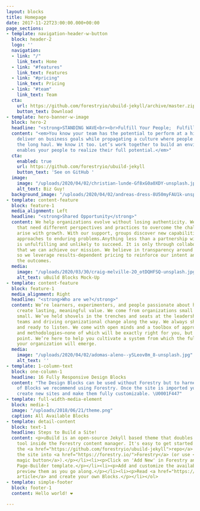 ```yaml
---
layout: blocks
title: Homepage
date: 2017-11-22T23:00:00.000+00:00
page_sections:
- template: navigation-header-w-button
  block: header-2
  logo: ''
  navigation:
  - link: "/"
    link_text: Home
  - link: "#features"
    link_text: Features
  - link: "#pricing"
    link_text: Pricing
  - link: "#team"
    link_text: Team
  cta:
    url: https://github.com/forestryio/ubuild-jekyll/archive/master.zip
    button_text: Download
- template: hero-banner-w-image
  block: hero-2
  headline: "<strong>STANDING WAVE<br><br>Fulfill Your People;  Fulfill Your Purpose</strong>"
  content: "<em>You know your team has the potential to perform at a higher level–to
    deliver on business goals while propagating a culture where people thrive for
    the long haul. We know it too. Let’s work together to build an environment that
    enables your people to realize their full potential.</em>"
  cta:
    enabled: true
    url: https://github.com/forestryio/ubuild-jekyll
    button_text: 'See on GitHub '
  image:
    image: "/uploads/2020/04/02/christian-lunde-Gf8xG0a0XDY-unsplash.jpg"
    alt_text: Biz Guy!
  background_image: "/uploads/2020/04/02/andreas-dress-8U50myFAU1k-unsplash.jpg"
- template: content-feature
  block: feature-1
  media_alignment: Left
  headline: "<strong>Shared Opportunity</strong>"
  content: We help organizations evolve without losing authenticity. We serve teams
    that need different perspectives and practices to overcome the challenges that
    arise with growth. With our support, groups discover new capabilities and fresh
    approaches to enduring problems.Anything less than a partnership with our clients
    is unfulfilling and unlikely to succeed. It is only through collaborative relationships
    that we can achieve our mission. We believe in transparency around cost and value,
    so we leverage results-dependent pricing to reinforce our intent and stake in
    the outcomes.
  media:
    image: "/uploads/2020/03/30/craig-melville-2O_otDQHFSQ-unsplash.jpg"
    alt_text: uBuild Blocks Mock-Up
- template: content-feature
  block: feature-1
  media_alignment: Right
  headline: "<strong>Who are we?</strong>"
  content: We’re learners, experimenters, and people passionate about helping others
    create lasting, meaningful value. We come from organizations small and not so
    small. We’ve held shovels in the trenches and seats at the leadership table, developing
    teams and driving organizational change along the way. We always show up curious
    and ready to listen. We come with open minds and a toolbox of approaches, disciplines,
    and methodologies–none of which will be exactly right for you, but that’s the
    point. We’re here to help you cultivate a system from which the full force of
    your organization will emerge.
  media:
    image: "/uploads/2020/04/02/adomas-aleno--ySLeov8m_8-unsplash.jpg"
    alt_text: ''
- template: 1-column-text
  block: one-column-1
  headline: 16 Fully Responsive Design Blocks
  content: "The Design Blocks can be used without Forestry but to harness the power
    of Blocks we recommend using Forestry. Once the site is imported you can immediately
    create new sites and make them fully customizable. \U0001F447"
- template: full-width-media-element
  block: media-1
  image: "/uploads/2018/06/21/theme.png"
  caption: All Available Blocks
- template: detail-content
  block: text-1
  headline: Steps to Build a Site!
  content: <p>uBuild is an open-source Jekyll based theme that doubles as a builder
    tool inside the Forestry content manager. It's easy to get started!</p><ol><li><p>Fork
    the <a href="https://github.com/forestryio/ubuild-jekyll">repo</a> and import
    the site into <a href="https://forestry.io/">Forestry</a> (or use <a href="https://forestry.io/blog/ubuild-a-new-theme-for-static-sites-using-blocks#even-quicker-start">our
    magic button</a>).</p></li><li><p>Click on 'Add New' in Forestry and select the
    Page-Builder template.</p></li><li><p>Add and customize the available Blocks and
    preview them as you go along.</p></li><li><p>Read <a href="https://forestry.io/blog/ubuild-a-new-theme-for-static-sites-using-blocks/">our
    article</a> and create your own Blocks.</p></li></ol>
- template: simple-footer
  block: footer-1
  content: Hello world! ❤︎

---
```

